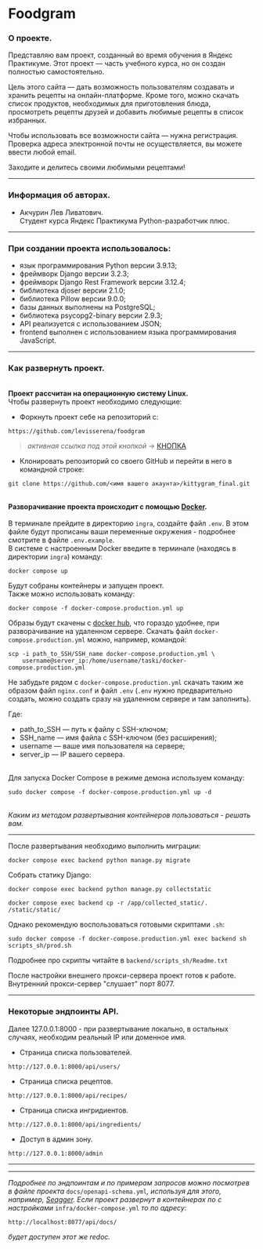 # Foodgram
### О проекте.
Представляю вам проект, созданный во время обучения в Яндекс Практикуме. Этот проект — часть учебного курса, но он создан полностью самостоятельно.

Цель этого сайта — дать возможность пользователям создавать и хранить рецепты на онлайн-платформе. Кроме того, можно скачать список продуктов, необходимых для приготовления блюда, просмотреть рецепты друзей и добавить любимые рецепты в список избранных.

Чтобы использовать все возможности сайта — нужна регистрация. Проверка адреса электронной почты не осуществляется, вы можете ввести любой email.

Заходите и делитесь своими любимыми рецептами!
___
### Информация об авторах.
- Акчурин Лев Ливатович.<br>Студент курса Яндекс Практикума Python-разработчик плюс.<br>
___
### При создании проекта использовалось:
- язык программирования Python версии 3.9.13;
- фреймворк Django версии 3.2.3;
- фреймворк Django Rest Framework версии 3.12.4;
- библиотека djoser версии 2.1.0;
- библиотека Pillow версии 9.0.0;
- базы данных выполнены на PostgreSQL;
- библиотека psycopg2-binary версии 2.9.3;
- API реализуется с использованием JSON;
- frontend выполнен с использованием языка программирования JavaScript.
___
### Как развернуть проект.
<br>**Проект рассчитан на операционную систему Linux.**<br>
Чтобы развернуть проект необходимо следующие:
- Форкнуть проект себе на репозиторий с:
```
https://github.com/levisserena/foodgram
```

>*активная ссылка под этой кнопкой* -> [КНОПКА](https://github.com/levisserena/foodgram)
- Клонировать репозиторий со своего GitHub и перейти в него в командной строке:

```
git clone https://github.com/<имя вашего акаунта>/kittygram_final.git
```
<br>**Разворачивание проекта происходит с помощью [Docker](https://www.docker.com/).**<br>
<br>В терминале прейдите в директорию `ingra`, создайте файл `.env`. В этом файле будут прописаны ваши переменные окружения - подробнее смотрите в файле `.env.example`.<br>В системе с настроенным Docker введите в терминале (находясь в директории `ingra`) команду:
```
docker compose up
```
Будут собраны контейнеры и запущен проект.
<br>Также можно использовать команду:<br>
```
docker compose -f docker-compose.production.yml up 
```
Образы будут скачены с [docker
hub](https://hub.docker.com/), что гораздо удобнее, при разворачивание на удаленном сервере. Скачать файл `docker-compose.production.yml` можно, например, командой:
```
scp -i path_to_SSH/SSH_name docker-compose.production.yml \
    username@server_ip:/home/username/taski/docker-compose.production.yml 
```
Не забудьте рядом с `docker-compose.production.yml` скачать таким же образом файл `nginx.conf` и файл `.env` (`.env` нужно предварительно создать, можно создать сразу на удаленном сервере и там заполнить).

Где:
  - path_to_SSH — путь к файлу с SSH-ключом;
  - SSH_name — имя файла с SSH-ключом (без расширения);
  - username — ваше имя пользователя на сервере;
  - server_ip — IP вашего сервера.

<br>Для запуска Docker Compose в режиме демона используем команду:<br>
```
sudo docker compose -f docker-compose.production.yml up -d
```
<br>*Каким из методом развертывания контейнеров пользоваться - решать вам.*<br>
___
После развертывания необходимо выполнить миграции:
```
docker compose exec backend python manage.py migrate
```
Собрать статику Django:
```
docker compose exec backend python manage.py collectstatic
```
```
docker compose exec backend cp -r /app/collected_static/. /static/static/
```
Однако рекомендую воспользоваться готовыми скриптами `.sh`:
```
sudo docker compose -f docker-compose.production.yml exec backend sh scripts_sh/prod.sh
```
Подробнее про скрипты читайте в `backend/scripts_sh/Readme.txt`

После настройки внешнего прокси-сервера проект готов к работе. Внутренний прокси-сервер "слушает" порт 8077.

___
### Некоторые эндпоинты API.
Далее 127.0.0.1:8000 - при развертывание локально, в остальных случаях, необходим реальный IP или доменное имя.
- Страница списка пользователей.
```
http://127.0.0.1:8000/api/users/
```
- Страница списка рецептов.
```
http://127.0.0.1:8000/api/recipes/
```
- Страница списка ингридиентов.
```
http://127.0.0.1:8000/api/ingredients/
```
- Доступ в админ зону.
```
http://127.0.0.1:8000/admin
```
___
___
_Подробнее по эндпоинтам и по примерам запросов можно посмотрев в файле проекта_ `docs/openapi-schema.yml`_, используя для этого, например, [Seagger](https://editor.swagger.io/)._
_Если проект развернут в контейнерах по с настройками_ `infra/docker-compose.yml` _то по адресу:_ 
```
http://localhost:8077/api/docs/
```
_будет доступен этот же redoc._
